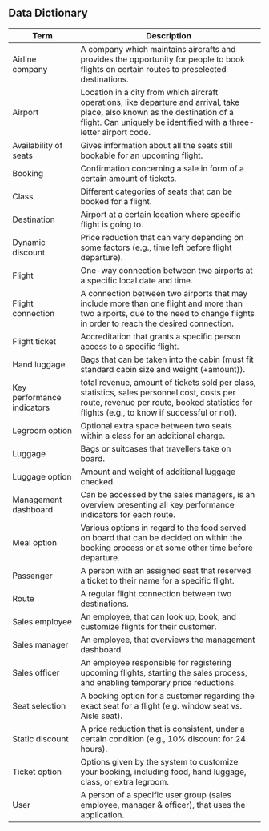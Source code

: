 ## Data Dictionary

|Term|Description|
|---|---|
|Airline company|A company which maintains aircrafts and provides the opportunity for people to book flights on certain routes to preselected destinations.|
|Airport |Location in a city from which aircraft operations, like departure and arrival, take place, also known as the destination of a flight. Can uniquely be identified with a three-letter airport code.|
|Availability of seats|	Gives information about all the seats still bookable for an upcoming flight.|
|Booking| Confirmation concerning a sale in form of a certain amount of tickets.|
|Class| Different categories of seats that can be booked for a flight.|
|Destination| Airport at a certain location where specific flight is going to.|
|Dynamic discount| Price reduction that can vary depending on some factors (e.g., time left before flight departure).|
|Flight| One-way connection between two airports at a specific local date and time.|
|Flight connection| A connection between two airports that may include more than one flight and more than two airports, due to the need to change flights in order to reach the desired connection.|
|Flight ticket| Accreditation that grants a specific person access to a specific flight.|
|Hand luggage|Bags that can be taken into the cabin (must fit standard cabin size and weight (+amount)).|
|Key performance indicators|total revenue, amount of tickets sold per class, statistics, sales personnel cost, costs per route, revenue per route, booked statistics for flights (e.g., to know if successful or not).|
|Legroom option| Optional extra space between two seats within a class for an additional charge.|
|Luggage |Bags or suitcases that travellers take on board.|
|Luggage option |Amount and weight of additional luggage checked.|
|Management dashboard |Can be accessed by the sales managers, is an overview presenting all key performance indicators for each route.|
|Meal option| Various options in regard to the food served on board that can be decided on within the booking process or at some other time before departure.|
|Passenger | A person with an assigned seat that reserved a ticket to their name for a specific flight. |
|Route |A regular flight connection between two destinations.|
|Sales employee |An employee, that can look up, book, and customize flights for their customer.|
|Sales manager |An employee, that overviews the management dashboard.|
|Sales officer| An employee responsible for registering upcoming flights, starting the sales process, and enabling temporary price reductions.|
|Seat selection| A booking option for a customer regarding the exact seat for a flight (e.g. window seat vs. Aisle seat).|
|Static discount| A price reduction that is consistent, under a certain condition (e.g., 10% discount for 24 hours).|
|Ticket option|	Options given by the system to customize your booking, including food, hand luggage, class, or extra legroom.|
|User| A person of a specific user group (sales employee, manager & officer), that uses the application.|

